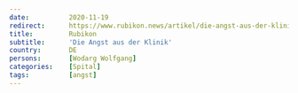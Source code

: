 ```yaml
---
date:          2020-11-19
redirect:      https://www.rubikon.news/artikel/die-angst-aus-der-klinik
title:         Rubikon
subtitle:      'Die Angst aus der Klinik'
country:       DE
persons:       [Wodarg Wolfgang]
categories:    [Spital]
tags:          [angst]
---
```

